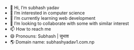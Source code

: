 - 👋 Hi, I’m subhash yadav
- 👀 I’m interested in computer science
- 🌱 I’m currently learning web development
- 💞️ I’m looking to collaborate with some with similar interest
- 📫 How to reach me 
- 😄 Pronouns: Subhash | सुभाश 
- 🌎 Domain name: subhashyadav1.com.np
